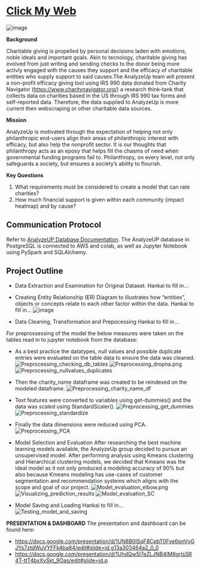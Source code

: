 # [Click My Web](https://hankai26.github.io/AnalyzeUP_UI/)
![image](https://user-images.githubusercontent.com/99574730/174512227-0ebd47b8-fe8b-48bd-9b78-500b7ed4847b.png)


**Background**  

Charitable giving is propelled by personal decisions laden with emotions, noble ideals and important goals. Akin to tecnology, charitable giving has evolved from just writing and sending checks to the donor being more activly engaged with the causes they support and the efficacy of charitable entities who supply support to said causes.The AnalyzeUp team will present a non-profit efficacy giving tool using IRS 990 data donated from Charity Navigator (https://www.charitynavigator.org/) a research think-tank that collects data on charities based in the US through IRS 990 tax forms and self-reported data. Therefore, the data supplied to AnalyzeUp is more current then webscraping or other charitable data sources. 

**Mission**

AnalyzeUp is motivated through the expectation of helping not only philanthropic end-users align their areas of philanthropic interest with efficacy, but also help the nonprofit sector. It is our thoughts that philanthropy acts as an epoxy that helps fill the chasms of need when governmental funding programs fail to. Philanthropy, on every level, not only safeguards a society, but ensures a society’s ability to flourish. 


**Key Questions**
1) What requirements must be considered to create a model that can rate charities?
2) How much financial support is given within each community (impact heatmap) and by cause?

## Communication Protocol
Refer to [AnalyzeUP Database Documentation](https://hankai26.github.io/AnalyzeUP_UI/).
The AnalyzeUP database in PostgreSQL is connected to AWS and colab, as well as Jupyter Notebook using PySpark and SQLAlchemy.

## Project Outline

- Data Extraction and Examination for Original Dataset.
Hankai to fill in...

- Creating Entity Relationship (ER) Diagram to illustrates how “entities”, objects or concepts relate to each other factor within the data.
Hankai to fill in...
![image]()

- Data Cleaning, Transformation and Prepocessing
Hankai to fill in...

For preprossessing of the model the below measures were taken on the tables read in to jupyter notebook from the database:
* As a best practice the datatypes, null values and possible duplicate entries were evaluated on the table data to ensure the data was cleaned. 
![Preprocessing_checking_db_tables](https://github.com/kyliekwann/FinalProject/blob/main/Image/Preprocessing_checking_db_tables.png?raw=true)
![Preprocessing_dropna.png](https://github.com/kyliekwann/FinalProject/blob/main/Image/Preprocessing_dropna.png?raw=true)
![Preprocessing_nullvalues_duplicates](https://github.com/kyliekwann/FinalProject/blob/main/Image/Preprocessing_nullvalues_duplicates.png?raw=true)

* Then the charity_name dataframe was created to be reindexed on the modeled dataframe. 
![Preprocessing_charity_name_df](https://github.com/kyliekwann/FinalProject/blob/main/Image/Preprocessing_charity_name_df.png?raw=true)

* Text features were converted to variables using get-dummies() and the data was scaled using StandardScaler().
![Preprocessing_get_dummies](https://github.com/kyliekwann/FinalProject/blob/main/Image/Preprocessing_get_dummies.png?raw=true)
![Preprocessing_standardize](https://github.com/kyliekwann/FinalProject/blob/main/Image/Preprocessing_standardize.png?raw=true)

* Finally the data dimensions were reduced using PCA.
![Preprocessing_PCA](https://github.com/kyliekwann/FinalProject/blob/main/Image/Preprocessing_PCA.png?raw=true)

- Model Selection and Evaluation
After researching the best machine learning models available, the AnalyzeUp group decided to pursue an unsupervised model. After performing analysis using Kmeans clustering and Hierarchical clustering models, we decided that Kmeans was the ideal model as it not only produced a modeling accuracy of 90% but also because Kmeans modeling has use-cases of customer segmentation and recommendation systems which aligns with the scope and goal of our project. 
![Model_evaluation_elbow.png](https://github.com/kyliekwann/FinalProject/blob/main/Image/Model_evaluation_elbow.png?raw=true)
![Visualizing_prediction_results](https://github.com/kyliekwann/FinalProject/blob/main/Image/Visualizing_prediction_results.png?raw=true)
![Model_evaluation_SC](https://github.com/kyliekwann/FinalProject/blob/main/Image/Model_evaluation_SC.png?raw=true)

- Model Saving and Loading
Hankai to fill in...
![Testing_model_and_saving](https://github.com/kyliekwann/FinalProject/blob/main/Image/Testing_model_and_saving.png?raw=true)



**PRESENTATION & DASHBOARD**
The presentation and dashboard can be found here: 
* https://docs.google.com/presentation/d/1UN8B0lSqF8CpbT0Fve6pnVvGJYs7ztdWuVYFFk4ba84/edit#slide=id.g13a303464a2_0_0
* https://docs.google.com/presentation/d/1UhdQw5l7eZLJNB4IM8grIsSR4T-ttT4bxXvSkt_9Oas/edit#slide=id.p
